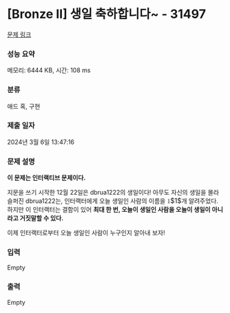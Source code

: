 # [Bronze II] 생일 축하합니다~ - 31497 

[문제 링크](https://www.acmicpc.net/problem/31497) 

### 성능 요약

메모리: 6444 KB, 시간: 108 ms

### 분류

애드 혹, 구현

### 제출 일자

2024년 3월 6일 13:47:16

### 문제 설명

<p><strong>이 문제는 인터랙티브 문제이다.</strong></p>

<p>지문을 쓰기 시작한 12월 22일은 dbrua1222의 생일이다! 아무도 자신의 생일을 몰라 슬퍼진 dbrua1222는, 인터랙터에게 오늘 생일인 사람의 이름을 <mjx-container class="MathJax" jax="CHTML" style="font-size: 109%; position: relative;"><mjx-math class="MJX-TEX" aria-hidden="true"><mjx-mn class="mjx-n"><mjx-c class="mjx-c31"></mjx-c></mjx-mn></mjx-math><mjx-assistive-mml unselectable="on" display="inline"><math xmlns="http://www.w3.org/1998/Math/MathML"><mn>1</mn></math></mjx-assistive-mml><span aria-hidden="true" class="no-mathjax mjx-copytext">$1$</span></mjx-container>개 알려주었다. 하지만 이 인터랙터는 결함이 있어 <strong>최대 한 번, 오늘이 생일인 사람을 오늘이 생일이 아니라고 거짓말할 수 있다.</strong></p>

<p>이제 인터랙터로부터 오늘 생일인 사람이 누구인지 알아내 보자!</p>

### 입력 

 Empty

### 출력 

 Empty

